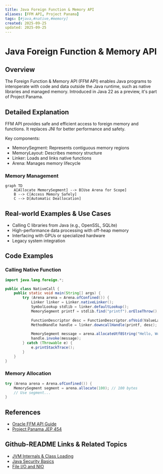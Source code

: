 ```yaml
---
title: Java Foreign Function & Memory API
aliases: [FFM API, Project Panama]
tags: [#java,#native,#memory]
created: 2025-09-25
updated: 2025-09-25
---
```


# Java Foreign Function & Memory API

## Overview

The Foreign Function & Memory API (FFM API) enables Java programs to interoperate with code and data outside the Java runtime, such as native libraries and managed memory. Introduced in Java 22 as a preview, it's part of Project Panama.

## Detailed Explanation

FFM API provides safe and efficient access to foreign memory and functions. It replaces JNI for better performance and safety.

Key components:
- MemorySegment: Represents contiguous memory regions
- MemoryLayout: Describes memory structure
- Linker: Loads and links native functions
- Arena: Manages memory lifecycle

### Memory Management

```mermaid
graph TD
    A[Allocate MemorySegment] --> B[Use Arena for Scope]
    B --> C[Access Memory Safely]
    C --> D[Automatic Deallocation]
```

## Real-world Examples & Use Cases

- Calling C libraries from Java (e.g., OpenSSL, SQLite)
- High-performance data processing with off-heap memory
- Interfacing with GPUs or specialized hardware
- Legacy system integration

## Code Examples

### Calling Native Function

```java
import java.lang.foreign.*;

public class NativeCall {
    public static void main(String[] args) {
        try (Arena arena = Arena.ofConfined()) {
            Linker linker = Linker.nativeLinker();
            SymbolLookup stdlib = linker.defaultLookup();
            MemorySegment printf = stdlib.find("printf").orElseThrow();
            
            FunctionDescriptor desc = FunctionDescriptor.ofVoid(ValueLayout.ADDRESS);
            MethodHandle handle = linker.downcallHandle(printf, desc);
            
            MemorySegment message = arena.allocateUtf8String("Hello, World!\n");
            handle.invoke(message);
        } catch (Throwable e) {
            e.printStackTrace();
        }
    }
}
```

### Memory Allocation

```java
try (Arena arena = Arena.ofConfined()) {
    MemorySegment segment = arena.allocate(100); // 100 bytes
    // Use segment...
}
```

## References

- [Oracle FFM API Guide](https://docs.oracle.com/en/java/javase/22/core/foreign-function-and-memory-api.html)
- [Project Panama JEP 454](https://openjdk.org/jeps/454)

## Github-README Links & Related Topics

- [JVM Internals & Class Loading](../jvm-internals-and-class-loading/README.md)
- [Java Security Basics](../java-security-basics/README.md)
- [File I/O and NIO](../file-io-nio/README.md)